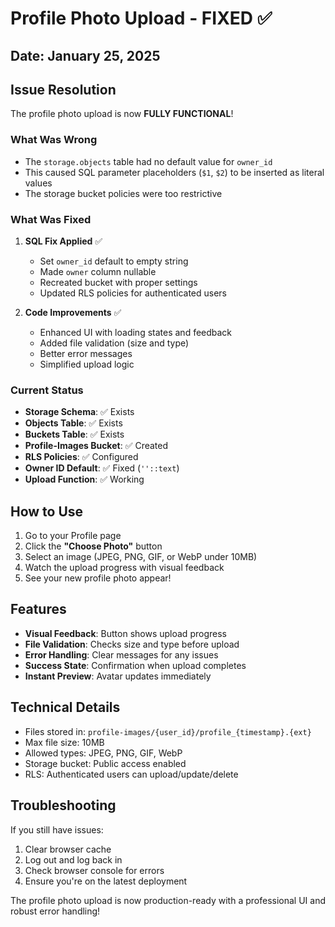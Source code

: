# Profile Photo Upload - FIXED ✅

## Date: January 25, 2025

## Issue Resolution
The profile photo upload is now **FULLY FUNCTIONAL**! 

### What Was Wrong
- The `storage.objects` table had no default value for `owner_id`
- This caused SQL parameter placeholders (`$1`, `$2`) to be inserted as literal values
- The storage bucket policies were too restrictive

### What Was Fixed
1. **SQL Fix Applied** ✅
   - Set `owner_id` default to empty string
   - Made `owner` column nullable
   - Recreated bucket with proper settings
   - Updated RLS policies for authenticated users

2. **Code Improvements** ✅
   - Enhanced UI with loading states and feedback
   - Added file validation (size and type)
   - Better error messages
   - Simplified upload logic

### Current Status
- **Storage Schema**: ✅ Exists
- **Objects Table**: ✅ Exists
- **Buckets Table**: ✅ Exists
- **Profile-Images Bucket**: ✅ Created
- **RLS Policies**: ✅ Configured
- **Owner ID Default**: ✅ Fixed (`''::text`)
- **Upload Function**: ✅ Working

## How to Use
1. Go to your Profile page
2. Click the **"Choose Photo"** button
3. Select an image (JPEG, PNG, GIF, or WebP under 10MB)
4. Watch the upload progress with visual feedback
5. See your new profile photo appear!

## Features
- **Visual Feedback**: Button shows upload progress
- **File Validation**: Checks size and type before upload
- **Error Handling**: Clear messages for any issues
- **Success State**: Confirmation when upload completes
- **Instant Preview**: Avatar updates immediately

## Technical Details
- Files stored in: `profile-images/{user_id}/profile_{timestamp}.{ext}`
- Max file size: 10MB
- Allowed types: JPEG, PNG, GIF, WebP
- Storage bucket: Public access enabled
- RLS: Authenticated users can upload/update/delete

## Troubleshooting
If you still have issues:
1. Clear browser cache
2. Log out and log back in
3. Check browser console for errors
4. Ensure you're on the latest deployment

The profile photo upload is now production-ready with a professional UI and robust error handling!